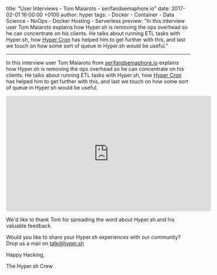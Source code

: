 title: "User Interviews - Tom Maiaroto - serifandsemaphore.io"
date: 2017-02-01 16:00:00 +0100
author: hyper
tags:
    - Docker
    - Container
    - Data Science
    - NoOps
    - Docker Hosting
    - Serverless
preview: "In this interview user Tom Maiaroto explains how Hyper.sh is removing the ops overhead so he can concentrate on his clients. He talks about running ETL tasks with Hyper.sh, how [Hyper Cron](https://docs.hyper.sh/Feature/container/cron.html) has helped him to get further with this, and last we touch on how some sort of queue in Hyper.sh would be useful."

---

In this interview user Tom Maiaroto from [serifandsemaphore.io](https://serifandsemaphore.io/) explains how Hyper.sh is removing the ops overhead so he can concentrate on his clients. He talks about running ETL tasks with Hyper.sh, how [Hyper Cron](https://docs.hyper.sh/Feature/container/cron.html) has helped him to get further with this, and last we touch on how some sort of queue in Hyper.sh would be useful.

<iframe width="560" height="315" src="https://www.youtube.com/embed/_l1gR86Uz30" frameborder="0" allowfullscreen></iframe>

We'd like to thank Tom for spreading the word about Hyper.sh and his valuable feedback.

Would you like to share your Hyper.sh experiences with our community? Drop us a mail on [talk@hyper.sh](mailto:talk@hyper.sh)

Happy Hacking,

The Hyper.sh Crew
